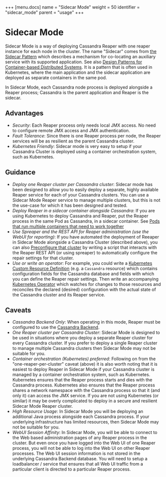 +++
[menu.docs]
name = "Sidecar Mode"
weight = 50
identifier = "sidecar_mode"
parent = "usage"
+++


# Sidecar Mode

Sidecar Mode is a way of deploying Cassandra Reaper with one reaper instance for each node in the cluster.
The name "Sidecar" comes from [the Sidecar Pattern](https://github.com/microsoftdocs/architecture-center/blob/master/docs/patterns/sidecar.md) which describes a mechanism for co-locating an auxiliary service with its supported application.
See also  [Design Patterns for Container-based Distributed Systems](https://www.usenix.org/conference/hotcloud16/workshop-program/presentation/burns).
It is a pattern that is often used in Kubernetes, where the main application and the sidecar application are deployed as separate containers in the same pod.

In Sidecar Mode, each Cassandra node process is deployed alongside a Reaper process; Cassandra is the parent application and Reaper is the sidecar.

## Advantages

 * *Security*: Each Reaper process only needs local JMX access. No need to configure remote JMX access and JMX authentication.
 * *Fault Tolerance*: Since there is one Reaper process per node, the Reaper services will be as resilient as the parent Cassandra cluster.
 * *Kubernetes Friendly*: Sidecar mode is very easy to setup if your Cassandra Cluster is deployed using a container orchestration system, such as Kubernetes.


## Guidance

 * *Deploy one Reaper cluster per Cassandra cluster*: Sidecar mode has been designed to allow you to easily deploy a separate, highly available Reaper service for each of your Cassandra clusters.
   You can use a Sidecar Mode Reaper service to manage multiple clusters, but this is not the use-case for which it has been designed and tested.
 * *Deploy Reaper in a sidecar container alongside Cassandra*: If you are using Kubernetes to deploy Cassandra and Reaper, put the Reaper process in the same Pod as Cassandra, in a sidecar container. See [Pods that run multiple containers that need to work together](https://kubernetes.io/docs/concepts/workloads/pods/pod-overview/)
 * *Use Spreaper and the REST API for Reaper administration (use the WebUI for reporting)*: If you have automated the deployment of Reeaper in Sidecar Mode alongside a Cassandra Cluster (described above), you can also [Preconfigure that cluster](https://github.com/thelastpickle/cassandra-reaper/pull/425) by writing a script that interacts with the Reaper REST API (or using spreaper) to automatically configure the repair settings for that cluster.
 * *Use or write an operator*: For example, you could write a [Kubernetes Custom Resource Definition](https://kubernetes.io/docs/concepts/extend-kubernetes/api-extension/custom-resources/) (e.g. a `Cassandra` resource) which contains configuration fields for the Cassandra database and fields with which you can define the Reaper repair settings.
   Then write an accompanying [Kubernetes Operator](https://coreos.com/operators/) which watches for changes to those resources and reconciles the declared (desired) configuration with the actual state of the Cassandra cluster and its Reaper service.

## Caveats

 * *Cassandra Backend Only*: When operating in this mode, Reaper must be configured to use the [Cassandra Backend](../../backends/cassandra).
 * *One Reaper cluster per Cassandra Cluster*: Sidecar Mode is designed to be used in situations where you deploy a separate Reaper cluster for every Cassandra cluster.
   If you prefer to deploy a single Reaper cluster to manage multiple Cassandra clusters then Sidecar Mode may not be suitable for you.
 * *Container orchestration (Kubernetes) preferred*: Following on from the "one-reaper-per-cluster" caveat (above) it is also worth noting that it is easiest to deploy Reaper in Sidecar Mode if your Cassandra cluster is managed by a container orchestration system, such as Kubernetes.
   Kubernetes ensures that the Reaper process starts and dies with the Cassandra process.
   Kubernetes also ensures that the Reaper process shares a network namespace with the Cassandra process so that it (and only it) can access the JMX service.
   If you are not using Kubernetes (or similar) it may be overly complicated to deploy in a secure and resilient Sidecar Mode Reaper cluster.
 * *High Resource Usage*: In Sidecar Mode you will be deploying an additional Java process alongside each Cassandra process.
   If your underlying infrastructure has limited resources, then Sidecar Mode may not be suitable for you.
 * *WebUI Session Affinity*: In Sidecar Mode, you will be able to connect to the Web based administration pages of any Reaper process in the cluster.
    But even once you have logged into the Web UI of one Reaper process, you will not be able to log into the Web UI on other Reaper processes.
    The Web UI session information is not stored in the underlying Cassandra Backend database.
    You will need to setup a loadbalancer / service that ensures that all Web UI traffic from a particular client is directed to a particular Reaper process.
